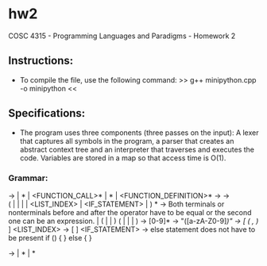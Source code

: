 # hw2
COSC 4315 - Programming Languages and Paradigms - Homework 2

## Instructions:
- To compile the file, use the following command:
            >>  g++ minipython.cpp -o minipython  <<
## Specifications:
- The program uses three components (three passes on the input): A lexer that captures all symbols in the program, a parser that creates an abstract context tree and an interpreter that traverses and executes the code. Variables are stored in a map so that access time is O(1).
### Grammar:
<PROGRAM> -> 
    | <ASSIGMENT>* 
    | <FUNCTION_CALL>*
    | <EXPRESSION>*
    | <FUNCTION_DEFINITION>*
<ASSIGMENT> -> 
    <IDENTIFIER> <EQUALS> <EXPRESSION>
<EXPRESSION> ->     
    ( <NUMBER> 
    | <STRING> 
    | <OPERATION> 
    | <LIST> 
    | <LIST_INDEX>
    | <IF_STATEMENT> 
    | <EXPRESSION>) 
    <EXPRESSION>*
<OPERATION> -> Both terminals or nonterminals before and after the operator have to be equal or the second one can be an expression.
    |   (<IDENTIFIER>
    |   <NUMBER>
    |   <LIST>)
    <OPERATOR>
    (   <IDENTIFIER>
    |   <NUMBER>
    |   <LIST>
    |   <EXPRESSION>)
<NUMBER> -> [0-9]*
<STRING> -> "([a-zA-Z0-9]*)"
<LIST> -> [ ( <NUMBER> , )* <NUMBER> ]
<LIST_INDEX> -> <IDENTIFIER> [ <NUMBER> ]
<IF_STATEMENT> -> else statement does not have to be present
    if (<OPERATION>) { <BODY> } else { <BODY> }
<BODY> ->
    | <ASSIGMENT>* 
    | <FUNCTION_CALL>*